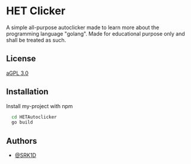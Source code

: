 
# HET Clicker

A simple all-purpose autoclicker made to learn more about the programming language "golang". Made for educational purpose only and shall be treated as such.


## License

[aGPL 3.0](https://www.gnu.org/licenses/agpl-3.0.txt)


## Installation

Install my-project with npm

```bash
  cd HETAutoclicker
  go build
```
    
## Authors

- [@SRK1D](https://www.github.com/SRK1D)

